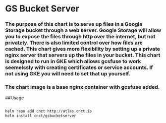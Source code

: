 # GS Bucket Server

### The purpose of this chart is to serve up files in a Google Storage bucket through a web server.  Google Storage will allow you to expose the files through http over the internet, but not privately.  There is also limited control over how files are cached.  This chart gives more flexibility by setting up a private nginx server that servers up the files in your bucket.  This chart is designed to run in GKE which allows gcsfuse to work seemelssly with creating certificates or service accounts.  If not using GKE you will need to set that up yourself.

### The chart image is a base nginx container with gcsfuse added.

##Usage

```bash

helm repo add cnct http://atlas.cnct.io
helm install cnct/gsbucketserver

```